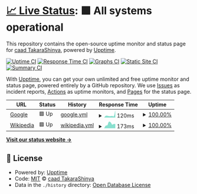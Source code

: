 # [📈 Live Status](https://TakaraShinya.github.io/test-upptime): <!--live status--> **🟩 All systems operational**

This repository contains the open-source uptime monitor and status page for [caad TakaraShinya](https://TakaraShinya.github.io/test-upptime), powered by [Upptime](https://github.com/upptime/upptime).

[![Uptime CI](https://github.com/TakaraShinya/test-upptime/workflows/Uptime%20CI/badge.svg)](https://github.com/TakaraShinya/test-upptime/actions?query=workflow%3A%22Uptime+CI%22)
[![Response Time CI](https://github.com/TakaraShinya/test-upptime/workflows/Response%20Time%20CI/badge.svg)](https://github.com/TakaraShinya/test-upptime/actions?query=workflow%3A%22Response+Time+CI%22)
[![Graphs CI](https://github.com/TakaraShinya/test-upptime/workflows/Graphs%20CI/badge.svg)](https://github.com/TakaraShinya/test-upptime/actions?query=workflow%3A%22Graphs+CI%22)
[![Static Site CI](https://github.com/TakaraShinya/test-upptime/workflows/Static%20Site%20CI/badge.svg)](https://github.com/TakaraShinya/test-upptime/actions?query=workflow%3A%22Static+Site+CI%22)
[![Summary CI](https://github.com/TakaraShinya/test-upptime/workflows/Summary%20CI/badge.svg)](https://github.com/TakaraShinya/test-upptime/actions?query=workflow%3A%22Summary+CI%22)

With [Upptime](https://upptime.js.org), you can get your own unlimited and free uptime monitor and status page, powered entirely by a GitHub repository. We use [Issues](https://github.com/TakaraShinya/test-upptime/issues) as incident reports, [Actions](https://github.com/TakaraShinya/test-upptime/actions) as uptime monitors, and [Pages](https://TakaraShinya.github.io/test-upptime) for the status page.

<!--start: status pages-->
<!-- This summary is generated by Upptime (https://github.com/upptime/upptime) -->
<!-- Do not edit this manually, your changes will be overwritten -->
<!-- prettier-ignore -->
| URL | Status | History | Response Time | Uptime |
| --- | ------ | ------- | ------------- | ------ |
| <img alt="" src="https://icons.duckduckgo.com/ip3/www.google.com.ico" height="13"> [Google](https://www.google.com) | 🟩 Up | [google.yml](https://github.com/TakaraShinya/test-upptime/commits/HEAD/history/google.yml) | <details><summary><img alt="Response time graph" src="./graphs/google/response-time-week.png" height="20"> 120ms</summary><br><a href="https://TakaraShinya.github.io/test-upptime/history/google"><img alt="Response time 111" src="https://img.shields.io/endpoint?url=https%3A%2F%2Fraw.githubusercontent.com%2FTakaraShinya%2Ftest-upptime%2FHEAD%2Fapi%2Fgoogle%2Fresponse-time.json"></a><br><a href="https://TakaraShinya.github.io/test-upptime/history/google"><img alt="24-hour response time 370" src="https://img.shields.io/endpoint?url=https%3A%2F%2Fraw.githubusercontent.com%2FTakaraShinya%2Ftest-upptime%2FHEAD%2Fapi%2Fgoogle%2Fresponse-time-day.json"></a><br><a href="https://TakaraShinya.github.io/test-upptime/history/google"><img alt="7-day response time 120" src="https://img.shields.io/endpoint?url=https%3A%2F%2Fraw.githubusercontent.com%2FTakaraShinya%2Ftest-upptime%2FHEAD%2Fapi%2Fgoogle%2Fresponse-time-week.json"></a><br><a href="https://TakaraShinya.github.io/test-upptime/history/google"><img alt="30-day response time 141" src="https://img.shields.io/endpoint?url=https%3A%2F%2Fraw.githubusercontent.com%2FTakaraShinya%2Ftest-upptime%2FHEAD%2Fapi%2Fgoogle%2Fresponse-time-month.json"></a><br><a href="https://TakaraShinya.github.io/test-upptime/history/google"><img alt="1-year response time 111" src="https://img.shields.io/endpoint?url=https%3A%2F%2Fraw.githubusercontent.com%2FTakaraShinya%2Ftest-upptime%2FHEAD%2Fapi%2Fgoogle%2Fresponse-time-year.json"></a></details> | <details><summary><a href="https://TakaraShinya.github.io/test-upptime/history/google">100.00%</a></summary><a href="https://TakaraShinya.github.io/test-upptime/history/google"><img alt="All-time uptime 100.00%" src="https://img.shields.io/endpoint?url=https%3A%2F%2Fraw.githubusercontent.com%2FTakaraShinya%2Ftest-upptime%2FHEAD%2Fapi%2Fgoogle%2Fuptime.json"></a><br><a href="https://TakaraShinya.github.io/test-upptime/history/google"><img alt="24-hour uptime 100.00%" src="https://img.shields.io/endpoint?url=https%3A%2F%2Fraw.githubusercontent.com%2FTakaraShinya%2Ftest-upptime%2FHEAD%2Fapi%2Fgoogle%2Fuptime-day.json"></a><br><a href="https://TakaraShinya.github.io/test-upptime/history/google"><img alt="7-day uptime 100.00%" src="https://img.shields.io/endpoint?url=https%3A%2F%2Fraw.githubusercontent.com%2FTakaraShinya%2Ftest-upptime%2FHEAD%2Fapi%2Fgoogle%2Fuptime-week.json"></a><br><a href="https://TakaraShinya.github.io/test-upptime/history/google"><img alt="30-day uptime 100.00%" src="https://img.shields.io/endpoint?url=https%3A%2F%2Fraw.githubusercontent.com%2FTakaraShinya%2Ftest-upptime%2FHEAD%2Fapi%2Fgoogle%2Fuptime-month.json"></a><br><a href="https://TakaraShinya.github.io/test-upptime/history/google"><img alt="1-year uptime 100.00%" src="https://img.shields.io/endpoint?url=https%3A%2F%2Fraw.githubusercontent.com%2FTakaraShinya%2Ftest-upptime%2FHEAD%2Fapi%2Fgoogle%2Fuptime-year.json"></a></details>
| <img alt="" src="https://icons.duckduckgo.com/ip3/en.wikipedia.org.ico" height="13"> [Wikipedia](https://en.wikipedia.org) | 🟩 Up | [wikipedia.yml](https://github.com/TakaraShinya/test-upptime/commits/HEAD/history/wikipedia.yml) | <details><summary><img alt="Response time graph" src="./graphs/wikipedia/response-time-week.png" height="20"> 173ms</summary><br><a href="https://TakaraShinya.github.io/test-upptime/history/wikipedia"><img alt="Response time 223" src="https://img.shields.io/endpoint?url=https%3A%2F%2Fraw.githubusercontent.com%2FTakaraShinya%2Ftest-upptime%2FHEAD%2Fapi%2Fwikipedia%2Fresponse-time.json"></a><br><a href="https://TakaraShinya.github.io/test-upptime/history/wikipedia"><img alt="24-hour response time 171" src="https://img.shields.io/endpoint?url=https%3A%2F%2Fraw.githubusercontent.com%2FTakaraShinya%2Ftest-upptime%2FHEAD%2Fapi%2Fwikipedia%2Fresponse-time-day.json"></a><br><a href="https://TakaraShinya.github.io/test-upptime/history/wikipedia"><img alt="7-day response time 173" src="https://img.shields.io/endpoint?url=https%3A%2F%2Fraw.githubusercontent.com%2FTakaraShinya%2Ftest-upptime%2FHEAD%2Fapi%2Fwikipedia%2Fresponse-time-week.json"></a><br><a href="https://TakaraShinya.github.io/test-upptime/history/wikipedia"><img alt="30-day response time 202" src="https://img.shields.io/endpoint?url=https%3A%2F%2Fraw.githubusercontent.com%2FTakaraShinya%2Ftest-upptime%2FHEAD%2Fapi%2Fwikipedia%2Fresponse-time-month.json"></a><br><a href="https://TakaraShinya.github.io/test-upptime/history/wikipedia"><img alt="1-year response time 223" src="https://img.shields.io/endpoint?url=https%3A%2F%2Fraw.githubusercontent.com%2FTakaraShinya%2Ftest-upptime%2FHEAD%2Fapi%2Fwikipedia%2Fresponse-time-year.json"></a></details> | <details><summary><a href="https://TakaraShinya.github.io/test-upptime/history/wikipedia">100.00%</a></summary><a href="https://TakaraShinya.github.io/test-upptime/history/wikipedia"><img alt="All-time uptime 100.00%" src="https://img.shields.io/endpoint?url=https%3A%2F%2Fraw.githubusercontent.com%2FTakaraShinya%2Ftest-upptime%2FHEAD%2Fapi%2Fwikipedia%2Fuptime.json"></a><br><a href="https://TakaraShinya.github.io/test-upptime/history/wikipedia"><img alt="24-hour uptime 100.00%" src="https://img.shields.io/endpoint?url=https%3A%2F%2Fraw.githubusercontent.com%2FTakaraShinya%2Ftest-upptime%2FHEAD%2Fapi%2Fwikipedia%2Fuptime-day.json"></a><br><a href="https://TakaraShinya.github.io/test-upptime/history/wikipedia"><img alt="7-day uptime 100.00%" src="https://img.shields.io/endpoint?url=https%3A%2F%2Fraw.githubusercontent.com%2FTakaraShinya%2Ftest-upptime%2FHEAD%2Fapi%2Fwikipedia%2Fuptime-week.json"></a><br><a href="https://TakaraShinya.github.io/test-upptime/history/wikipedia"><img alt="30-day uptime 100.00%" src="https://img.shields.io/endpoint?url=https%3A%2F%2Fraw.githubusercontent.com%2FTakaraShinya%2Ftest-upptime%2FHEAD%2Fapi%2Fwikipedia%2Fuptime-month.json"></a><br><a href="https://TakaraShinya.github.io/test-upptime/history/wikipedia"><img alt="1-year uptime 100.00%" src="https://img.shields.io/endpoint?url=https%3A%2F%2Fraw.githubusercontent.com%2FTakaraShinya%2Ftest-upptime%2FHEAD%2Fapi%2Fwikipedia%2Fuptime-year.json"></a></details>

<!--end: status pages-->

[**Visit our status website →**](https://TakaraShinya.github.io/test-upptime)

## 📄 License

- Powered by: [Upptime](https://github.com/upptime/upptime)
- Code: [MIT](./LICENSE) © [caad TakaraShinya](https://TakaraShinya.github.io/test-upptime)
- Data in the `./history` directory: [Open Database License](https://opendatacommons.org/licenses/odbl/1-0/)
